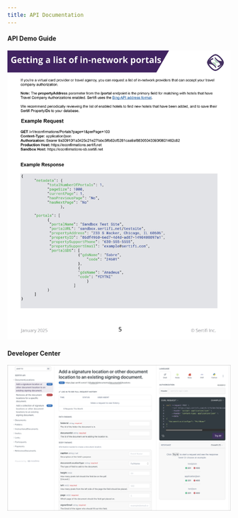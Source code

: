 ```yaml
---
title: API Documentation
---
```


#### API Demo Guide

![A sample of a JSON API response documentation.](../assets/2025-sample.jpg)

#### Developer Center

![The Sertifi REST API Readme](../assets/readme.png)

